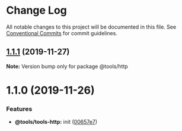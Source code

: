 # Change Log

All notable changes to this project will be documented in this file.
See [Conventional Commits](https://conventionalcommits.org) for commit guidelines.

## [1.1.1](https://github.com/kaneki5172/tools/compare/@tools/http@1.1.0...@tools/http@1.1.1) (2019-11-27)

**Note:** Version bump only for package @tools/http





# 1.1.0 (2019-11-26)


### Features

* **@tools/tools-http:** init ([00657e7](https://github.com/kaneki5172/tools/commit/00657e7b631c69ef8d5d7e5f9f8fe9a790825f6d))
